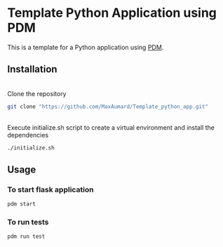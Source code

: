 # Template Python Application using PDM

This is a template for a Python application using [PDM](https://pdm.fming.dev/).

## Installation
\
Clone the repository
```bash
git clone "https://github.com/MaxAumard/Template_python_app.git"
```
\
Execute initialize.sh script to create a virtual environment and install the dependencies
```bash
./initialize.sh
``` 



## Usage
### To start flask application
```bash
pdm start 
```

### To run tests
```bash
pdm run test
```



